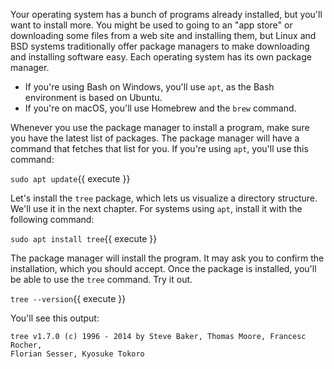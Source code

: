 Your operating system has a bunch of programs already installed, but you'll want to install more. You might be used to going to an "app store" or downloading some files from a web site and installing them, but Linux and BSD systems traditionally offer package managers to make downloading and installing software easy. Each operating system has its own package manager.


* If you're using Bash on Windows, you'll use `apt`, as the Bash environment is based on Ubuntu.
* If you're on macOS, you'll use Homebrew and the `brew` command.


Whenever you use the package manager to install a program, make sure you have the latest list of packages. The package manager will have a command that fetches that list for you. If you're using `apt`, you'll use this command:


`sudo apt update`{{ execute }}



Let's install the `tree` package, which lets us visualize a directory structure. We'll use it in the next chapter. For systems using `apt`, install it with the following command:

`sudo apt install tree`{{ execute }}


The package manager will install the program. It may ask you to confirm the installation, which you should accept. Once the package is installed, you'll be able to use the `tree` command.  Try it out.


`tree --version`{{ execute }}

You'll see this output:

~~~
tree v1.7.0 (c) 1996 - 2014 by Steve Baker, Thomas Moore, Francesc Rocher,
Florian Sesser, Kyosuke Tokoro
~~~



